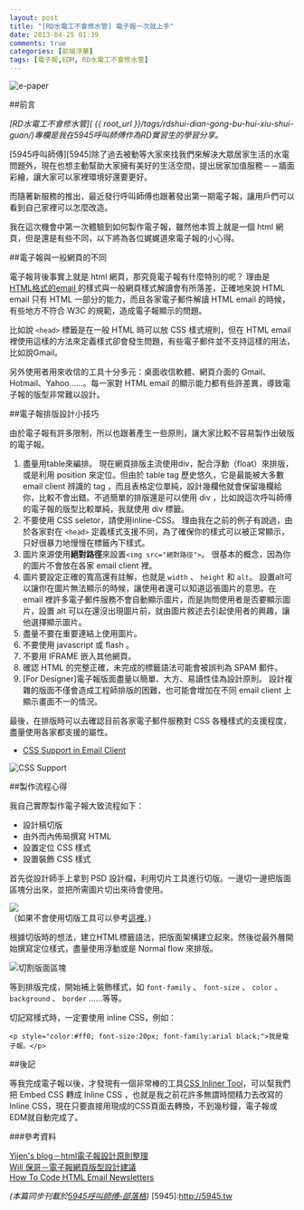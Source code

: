 ```yaml
---
layout: post
title: "[RD水電工不會修水管] 電子報一次就上手"
date: 2013-04-25 01:39
comments: true
categories: [前端浮華]
tags: [電子報,EDM, RD水電工不會修水管]
---
```


![e-paper](http://farm9.staticflickr.com/8532/8677674341_d95c6ae4a3_c.jpg)

##前言

_[RD水電工不會修水管]( {{ root_url }}/tags/rdshui-dian-gong-bu-hui-xiu-shui-guan/)專欄是我在5945呼叫師傅作為RD實習生的學習分享。_

[5945呼叫師傅][5945]除了過去被動等大家來找我們來解決大眾居家生活的水電問題外，現在也想主動幫助大家擁有美好的生活空間，提出居家加值服務－－牆面彩繪，讓大家可以家裡環境好還要更好。

而隨著新服務的推出，最近發行呼叫師傅也跟著發出第一期電子報，讓用戶們可以看到自己家裡可以怎麼改造。

我在這次機會中第一次體驗到如何製作電子報，雖然他本質上就是一個 html 網頁，但是還是有些不同，以下將為各位娓娓道來電子報的小心得。

<!--more-->

##電子報與一般網頁的不同

電子報背後事實上就是 html 網頁，那究竟電子報有什麼特別的呢？
理由是[ HTML格式的email ](http://en.wikipedia.org/wiki/HTML_email)的樣式與一般網頁樣式解讀會有所落差，正確地來說 HTML email 只有 HTML 一部分的能力，而且各家電子郵件解讀 HTML email 的時候，有些地方不符合 W3C 的規範，造成電子報顯示的問題。

比如說 `<head>` 標籤是在一般 HTML 時可以放 CSS 樣式規則，但在 HTML email 裡使用這樣的方法來定義樣式卻會發生問題，有些電子郵件並不支持這樣的用法，比如說Gmail。

另外使用者用來收信的工具十分多元：桌面收信軟體、網頁介面的 Gmail、Hotmail、Yahoo……。每一家對 HTML email 的顯示能力都有些許差異，導致電子報的版型非常難以設計。  


##電子報排版設計小技巧

由於電子報有許多限制，所以也跟著產生一些原則，讓大家比較不容易製作出破版的電子報。

1. 盡量用table來編排。
	現在網頁排版主流使用div，配合浮動（float）來排版，或是利用 position 來定位。但由於 table tag 歷史悠久，它是最能被大多數 email client 辨識的 tag ，而且表格定位單純，設計幾欄他就會保留幾欄給你，比較不會出錯。不過簡單的排版還是可以使用 div ，比如說這次呼叫師傅的電子報的版型比較單純，我就使用 div 標籤。
2. 不要使用 CSS seletor，請使用inline-CSS。
	理由我在之前的例子有說過，由於各家對在 `<head>` 定義樣式支援不同，為了確保你的樣式可以被正常顯示，只好很暴力地慢慢在標籤內下樣式。
3. 圖片來源使用**絕對路徑**來設置`<img src="絕對路徑">`。
	很基本的概念，因為你的圖片不會放在各家 email client 裡。
4. 圖片要設定正確的寬高還有註解，也就是 `width` 、 `height` 和 `alt`。
	設置alt可以讓你在圖片無法顯示的時候，讓使用者還可以知道這張圖片的意思。在 email 裡許多電子郵件服務不會自動顯示圖片，而是詢問使用者是否要顯示圖片，設置 alt 可以在還沒出現圖片前，就由圖片敘述去引起使用者的興趣，讓他選擇顯示圖片。
5. 盡量不要在重要連結上使用圖片。
6. 不要使用 javascript 或 flash 。
7. 不要用 IFRAME 嵌入其他網頁。
8. 確認 HTML 的完整正確，未完成的標籤語法可能會被誤判為 SPAM 郵件。
9. [For Designer]電子報版面盡量以簡單、大方、易讀性佳為設計原則。
	設計複雜的版面不僅會造成工程師排版的困難，也可能會增加在不同 email client 上顯示畫面不一的情況。

最後，在排版時可以去確認目前各家電子郵件服務對 CSS 各種樣式的支援程度，盡量使用各家都支援的屬性。

* [CSS Support in Email Client](http://www.campaignmonitor.com/css/)

![CSS Support](https://lh4.googleusercontent.com/-YBFKvUpAWEo/UXzulQh22SI/AAAAAAAAAWQ/k-jQlkr-LHo/w898-h350/%25E8%259E%25A2%25E5%25B9%2595%25E5%25BF%25AB%25E7%2585%25A7+2013-04-28+%25E4%25B8%258B%25E5%258D%25885.21.22.jpg)

##製作流程心得

我自己實際製作電子報大致流程如下：

- 設計稿切版
- 由外而內佈局撰寫 HTML
- 設置定位 CSS 樣式
- 設置裝飾 CSS 樣式

首先從設計師手上拿到 PSD 設計檔，利用切片工具進行切版。一邊切一邊把版面區塊分出來，並把所需圖片切出來待會使用。

![](http://farm9.staticflickr.com/8540/8678782452_dd526c3f11_c.jpg)  
（如果不會使用切版工具可以參考[這裡](http://lincyi.pixnet.net/blog/post/26530621-psd%E7%89%88%E5%9E%8B%E5%88%87%E7%89%87%E7%B6%B2%E9%A0%81%E6%95%99%E5%AD%B8~~%E4%BB%A5photoshop%E7%82%BA%E4%BE%8B)。）

根據切版時的想法，建立HTML標籤語法，把版面架構建立起來。然後從最外層開始撰寫定位樣式，盡量使用浮動或是 Normal flow 來排版。

![切割版面區塊](https://lh6.googleusercontent.com/-VgrcsFvL__s/UXz3cNAIv6I/AAAAAAAAAWg/1t2fkm2S_E0/w657-h798/%25E9%259B%25BB%25E5%25AD%2590%25E5%25A0%25B1clear2.jpg)

等到排版完成，開始補上裝飾樣式，如 `font-family` 、 `font-size` 、 `color` 、 `background` 、 `border` ……等等。

切記寫樣式時，一定要使用 inline CSS，例如：

	<p style="color:#ff0; font-size:20px; font-family:arial black;">我是電子報。</p>


##後記

等我完成電子報以後，才發現有一個非常棒的工具[CSS Inliner Tool](http://beaker.mailchimp.com/inline-css)，可以幫我們把 Embed CSS 轉成 Inline CSS ，也就是我之前花許多無謂時間精力去改寫的Inline CSS，現在只要直接用現成的CSS頁面去轉換，不到幾秒鐘，電子報或EDM就自動完成了。


###參考資料

[Yijen's blog－html電子報設計原則整理](http://blog.yam.com/hanasan/article/56605300)  
[Will 保哥－電子報網頁版型設計建議](http://blog.miniasp.com/post/2007/11/Recommandation-on-e-Newsletter-Template-design.aspx)  
[How To Code HTML Email Newsletters](http://www.reachcustomersonline.com/how-to-code-html-email-newsletters-all-new-version/?doing_wp_cron=1349149818.9325120449066162109375#step5)  

_(本篇同步刊載於[5945呼叫師傅-部落格](5945.tw/blog))_
[5945]:http://5945.tw